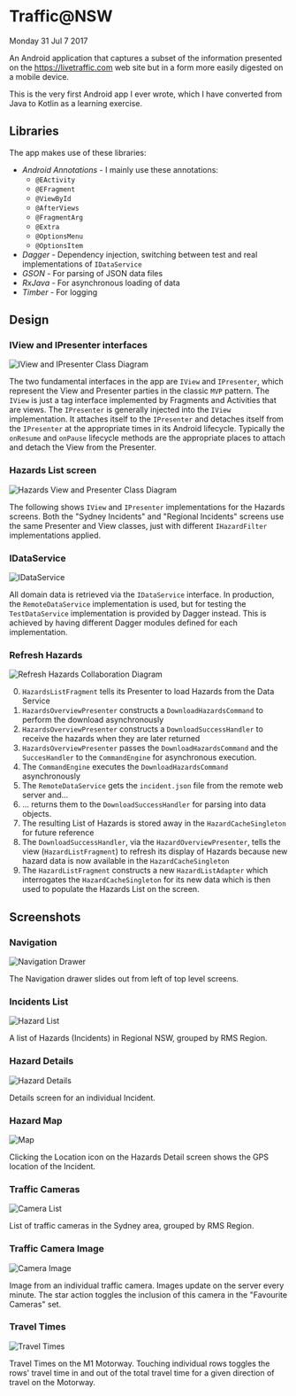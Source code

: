 # Traffic@NSW

Monday 31 Jul 7 2017

An Android application that captures a subset of the information presented on the 
https://livetraffic.com web site but in a form more easily digested on a mobile device.

This is the very first Android app I ever wrote, which I have converted from Java to Kotlin 
as a learning exercise.

## Libraries
The app makes use of these libraries:

* *Android Annotations* - I mainly use these annotations:
  * `@EActivity`
  * `@EFragment` 
  * `@ViewById` 
  * `@AfterViews` 
  * `@FragmentArg`
  * `@Extra` 
  * `@OptionsMenu`
  * `@OptionsItem`
* *Dagger* - Dependency injection, switching between test and real implementations of `IDataService`
* *GSON* - For parsing of JSON data files
* *RxJava* - For asynchronous loading of data
* *Timber* - For logging

## Design

### IView and IPresenter interfaces

![IView and IPresenter Class Diagram](/doc/uml/uml_view_presenter_interfaces.jpg)

The two fundamental interfaces in the app are `IView` and `IPresenter`, which represent the
View and Presenter parties in the classic `MVP` pattern. The `IView` is just a tag interface
implemented by Fragments and Activities that are views. The `IPresenter` is generally injected
into the `IView` implementation. It attaches itself to the `IPresenter` and detaches itself
from the `IPresenter` at the appropriate times in its Android lifecycle. Typically the `onResume`
and `onPause` lifecycle methods are the appropriate places to attach and detach the View
from the Presenter.

### Hazards List screen

![Hazards View and Presenter Class Diagram](/doc/uml/uml_hazards_vp.jpg)

The following shows `IView` and `IPresenter` implementations for the Hazards screens. Both the
"Sydney Incidents" and  "Regional Incidents" screens use the same Presenter and View classes, just
with different `IHazardFilter` implementations applied.

### IDataService

![IDataService](/doc/uml/uml_data_service.jpg)

All domain data is retrieved via the `IDataService` interface. In production, the `RemoteDataService`
implementation is used, but for testing the `TestDataService` implementation is provided by Dagger
instead. This is achieved by having different Dagger modules defined for each implementation.

### Refresh Hazards

![Refresh Hazards Collaboration Diagram](/doc/uml/uml_collab_hazard_refresh.jpg)

0) `HazardsListFragment` tells its Presenter to load Hazards from the Data Service
1) `HazardsOverviewPresenter` constructs a `DownloadHazardsCommand` to perform the download asynchronously
2) `HazardsOverviewPresenter` constructs a `DownloadSuccessHandler` to receive the hazards when they are later returned
3) `HazardsOverviewPresenter` passes the `DownloadHazardsCommand` and the `SuccesHandler` to the `CommandEngine` for 
asynchronous execution.
4)  The `CommandEngine` executes the `DownloadHazardsCommand` asynchronously
5) The `RemoteDataService` gets the `incident.json` file from the remote web server and...
6) ... returns them to the `DownloadSuccessHandler` for parsing into data objects.
7) The resulting List of Hazards is stored away in the `HazardCacheSingleton` for future reference
8) The `DownloadSuccessHandler`, via the `HazardOverviewPresenter`, tells the view (`HazardListFragment`) to
refresh its display of Hazards because new hazard data is now available in the `HazardCacheSingleton`
9) The `HazardListFragment` constructs a new `HazardListAdapter` which interrogates the `HazardCacheSingleton` for
its new data which is then used to populate the Hazards List on the screen.

## Screenshots

### Navigation

![Navigation Drawer](/doc/screenshot/screenshot_navigation.png)

The Navigation drawer slides out from left of top level screens.
  
### Incidents List

![Hazard List](/doc/screenshot/screenshot_hazard_list.png)  

A list of Hazards (Incidents) in Regional NSW, grouped by RMS Region.

### Hazard Details

![Hazard Details](/doc/screenshot/screenshot_hazard_details.png)

Details screen for an individual Incident.

### Hazard Map

![Map](/doc/screenshot/screenshot_map.png)

Clicking the Location icon on the Hazards Detail screen shows the GPS
location of the Incident.
  
### Traffic Cameras

![Camera List](/doc/screenshot/screenshot_cameras.png) 

List of traffic cameras in the Sydney area, grouped by RMS Region.

### Traffic Camera Image

![Camera Image](/doc/screenshot/screenshot_camera_image.png)

Image from an individual traffic camera. Images update on the server
every minute. The star action toggles the inclusion of this camera
in the "Favourite Cameras" set.
 
### Travel Times 

![Travel Times](/doc/screenshot/screenshot_travel_times.png) 

Travel Times on the M1 Motorway. Touching individual rows toggles the rows'
travel time in and out of the total travel time for a given direction of travel
on the Motorway.

